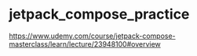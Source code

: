 # jetpack_compose_practice

https://www.udemy.com/course/jetpack-compose-masterclass/learn/lecture/23948100#overview
